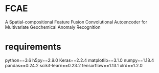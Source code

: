 # FCAE
A Spatial-compositional Feature Fusion Convolutional Autoencoder for Multivariate Geochemical Anomaly Recognition
# requirements
python==3.6
h5py==2.9.0
Keras==2.2.4
matplotlib==3.1.0
numpy==1.18.4
pandas==0.24.2
scikit-learn==0.23.2
tensorflow==1.13.1
xlrd==1.2.0


